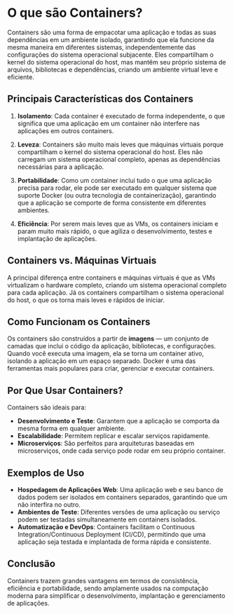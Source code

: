 # O que são Containers?

Containers são uma forma de empacotar uma aplicação e todas as suas dependências em um ambiente isolado, garantindo que ela funcione da mesma maneira em diferentes sistemas, independentemente das configurações do sistema operacional subjacente. Eles compartilham o kernel do sistema operacional do host, mas mantêm seu próprio sistema de arquivos, bibliotecas e dependências, criando um ambiente virtual leve e eficiente.

## Principais Características dos Containers

1. **Isolamento**: Cada container é executado de forma independente, o que significa que uma aplicação em um container não interfere nas aplicações em outros containers.
   
2. **Leveza**: Containers são muito mais leves que máquinas virtuais porque compartilham o kernel do sistema operacional do host. Eles não carregam um sistema operacional completo, apenas as dependências necessárias para a aplicação.

3. **Portabilidade**: Como um container inclui tudo o que uma aplicação precisa para rodar, ele pode ser executado em qualquer sistema que suporte Docker (ou outra tecnologia de containerização), garantindo que a aplicação se comporte de forma consistente em diferentes ambientes.

4. **Eficiência**: Por serem mais leves que as VMs, os containers iniciam e param muito mais rápido, o que agiliza o desenvolvimento, testes e implantação de aplicações.

## Containers vs. Máquinas Virtuais

A principal diferença entre containers e máquinas virtuais é que as VMs virtualizam o hardware completo, criando um sistema operacional completo para cada aplicação. Já os containers compartilham o sistema operacional do host, o que os torna mais leves e rápidos de iniciar.

## Como Funcionam os Containers

Os containers são construídos a partir de **imagens** — um conjunto de camadas que inclui o código da aplicação, bibliotecas, e configurações. Quando você executa uma imagem, ela se torna um container ativo, isolando a aplicação em um espaço separado. Docker é uma das ferramentas mais populares para criar, gerenciar e executar containers.

## Por Que Usar Containers?

Containers são ideais para:

- **Desenvolvimento e Teste**: Garantem que a aplicação se comporta da mesma forma em qualquer ambiente.
- **Escalabilidade**: Permitem replicar e escalar serviços rapidamente.
- **Microserviços**: São perfeitos para arquiteturas baseadas em microserviços, onde cada serviço pode rodar em seu próprio container.

## Exemplos de Uso

- **Hospedagem de Aplicações Web**: Uma aplicação web e seu banco de dados podem ser isolados em containers separados, garantindo que um não interfira no outro.
- **Ambientes de Teste**: Diferentes versões de uma aplicação ou serviço podem ser testadas simultaneamente em containers isolados.
- **Automatização e DevOps**: Containers facilitam o Continuous Integration/Continuous Deployment (CI/CD), permitindo que uma aplicação seja testada e implantada de forma rápida e consistente.

## Conclusão

Containers trazem grandes vantagens em termos de consistência, eficiência e portabilidade, sendo amplamente usados na computação moderna para simplificar o desenvolvimento, implantação e gerenciamento de aplicações.
